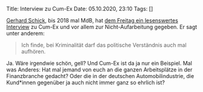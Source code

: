 Title: Interview zu Cum-Ex
Date: 05.10.2020, 23:10
Tags: []

[Gerhard Schick](https://de.wikipedia.org/wiki/Gerhard_Schick), bis 2018 mal MdB, hat [dem Freitag ein lesenswertes Interview](https://www.freitag.de/autoren/pep/die-cum-ex-aufarbeitung-droht-zu-scheitern) zu Cum-Ex und vor allem zur Nicht-Aufarbeitung gegeben. Er sagt unter anderem:

> Ich finde, bei Kriminalität darf das politische Verständnis auch mal aufhören.

Ja. Wäre irgendwie schön, gell? Und Cum-Ex ist da ja nur ein Beispiel. Mal was Anderes: Hat mal jemand von euch an die ganzen Arbeitsplätze in der Finanzbranche gedacht? Oder die in der deutschen Automobilindustrie, die Kund\*innen gegenüber ja auch nicht immer ganz so ehrlich ist?